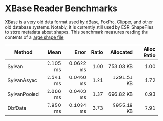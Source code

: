 # XBase Reader Benchmarks

XBase is a very old data format used by dBase, FoxPro, Clipper, and other old database systems.
Notably, it is currently still used by ESRI ShapeFiles to store metadata about shapes.
This benchmark measures reading the contents of a [large shape file](https://prd-tnm.s3.amazonaws.com/StagedProducts/GovtUnit/Shape/GOVTUNIT_Oregon_State_Shape.zip)

| Method       | Mean     | Error     | Ratio | Allocated  | Alloc Ratio |
|------------- |---------:|----------:|------:|-----------:|------------:|
| Sylvan       | 2.105 ms | 0.0622 ms |  1.00 |  753.03 KB |        1.00 |
| SylvanAsync  | 2.541 ms | 0.0460 ms |  1.21 | 1291.51 KB |        1.72 |
| SylvanPooled | 2.886 ms | 0.0403 ms |  1.37 |  696.82 KB |        0.93 |
| DbfData      | 7.850 ms | 0.1084 ms |  3.73 | 5955.18 KB |        7.91 |